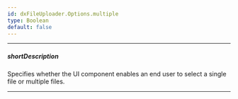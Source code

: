 ```yaml
---
id: dxFileUploader.Options.multiple
type: Boolean
default: false
---
```

---
##### shortDescription
Specifies whether the UI component enables an end user to select a single file or multiple files.

---
